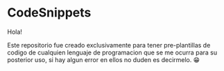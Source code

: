 # CodeSnippets

Hola!

Este repositorio fue creado exclusivamente para tener pre-plantillas de codigo de cualquien lenguaje de programacion que se me ocurra para su posterior uso, si hay algun error en ellos no duden es decirmelo. 😁
